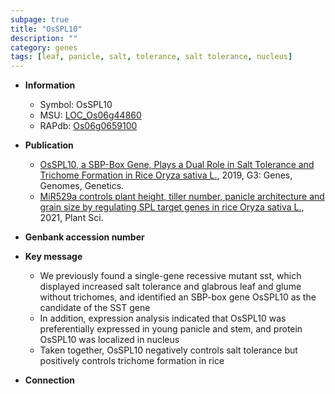 ```yaml
---
subpage: true
title: "OsSPL10"
description: ""
category: genes
tags: [leaf, panicle, salt, tolerance, salt tolerance, nucleus]
---
```


* **Information**  
    + Symbol: OsSPL10  
    + MSU: [LOC_Os06g44860](http://rice.plantbiology.msu.edu/cgi-bin/ORF_infopage.cgi?orf=LOC_Os06g44860)  
    + RAPdb: [Os06g0659100](http://rapdb.dna.affrc.go.jp/viewer/gbrowse_details/irgsp1?name=Os06g0659100)  

* **Publication**  
    + [OsSPL10, a SBP-Box Gene, Plays a Dual Role in Salt Tolerance and Trichome Formation in Rice Oryza sativa L.](http://www.ncbi.nlm.nih.gov/pubmed?term=OsSPL10,+a+SBP-Box+Gene,+Plays+a+Dual+Role+in+Salt+Tolerance+and+Trichome+Formation+in+Rice+Oryza+sativa+L.%5BTitle%5D), 2019, G3: Genes, Genomes, Genetics.
    + [MiR529a controls plant height, tiller number, panicle architecture and grain size by regulating SPL target genes in rice Oryza sativa L.](http://www.ncbi.nlm.nih.gov/pubmed?term=MiR529a+controls+plant+height,+tiller+number,+panicle+architecture+and+grain+size+by+regulating+SPL+target+genes+in+rice+Oryza+sativa+L.%5BTitle%5D), 2021, Plant Sci.

* **Genbank accession number**  

* **Key message**  
    + We previously found a single-gene recessive mutant sst, which displayed increased salt tolerance and glabrous leaf and glume without trichomes, and identified an SBP-box gene OsSPL10 as the candidate of the SST gene
    + In addition, expression analysis indicated that OsSPL10 was preferentially expressed in young panicle and stem, and protein OsSPL10 was localized in nucleus
    + Taken together, OsSPL10 negatively controls salt tolerance  but positively controls trichome formation in rice

* **Connection**  



